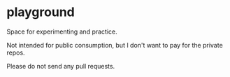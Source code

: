 # playground
Space for experimenting and practice.

Not intended for public consumption, but I don't want to pay for the private repos.

Please do not send any pull requests.
